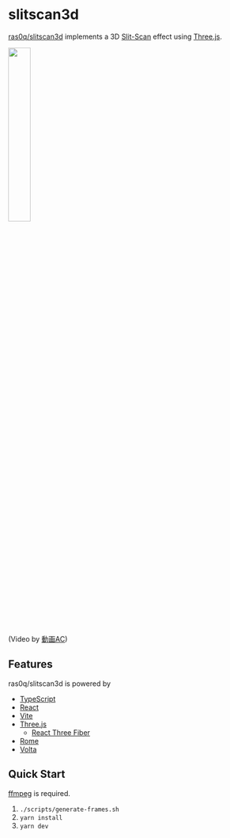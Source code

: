 # slitscan3d

[ras0q/slitscan3d](https://github.com/ras0q/slitscan3d) implements a 3D [Slit-Scan](https://en.wikipedia.org/wiki/Slit-scan_photography) effect using [Three.js](https://threejs.org/).

<img src="preview.gif" width="30%" />

(Video by [動画AC](https://video-ac.com/video/6))

## Features

ras0q/slitscan3d is powered by

- [TypeScript](https://www.typescriptlang.org/)
- [React](https://reactjs.org/)
- [Vite](https://vitejs.dev/)
- [Three.js](https://threejs.org/)
  - [React Three Fiber](https://docs.pmnd.rs/react-three-fiber/)
- [Rome](https://rome.tools/)
- [Volta](https://volta.sh/)

## Quick Start

[ffmpeg](https://ffmpeg.org/) is required.

1. `./scripts/generate-frames.sh`
2. `yarn install`
3. `yarn dev`
